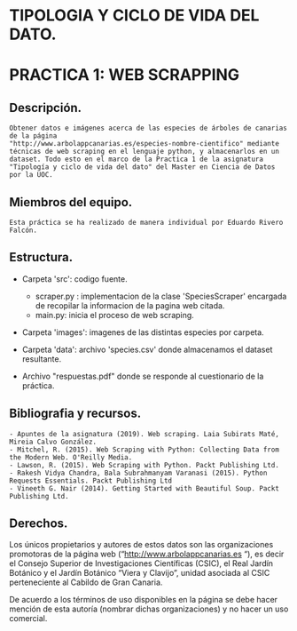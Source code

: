 # TIPOLOGIA Y CICLO DE VIDA DEL DATO.
# PRACTICA 1: WEB SCRAPPING

## Descripción.
    Obtener datos e imágenes acerca de las especies de árboles de canarias de la página 
    "http://www.arbolappcanarias.es/especies-nombre-cientifico" mediante técnicas de web scraping en el lenguaje python, y almacenarlos en un dataset. Todo esto en el marco de la Practica 1 de la asignatura "Tipología y ciclo de vida del dato" del Master en Ciencia de Datos por la UOC.
    
## Miembros del equipo.
    Esta práctica se ha realizado de manera individual por Eduardo Rivero Falcón.
    
## Estructura.
   
   * Carpeta 'src': codigo fuente.
        - scraper.py : implementacion de la clase 'SpeciesScraper' encargada de recopilar la informacion de la pagina web citada.
        - main.py: inicia el proceso de web scraping.
        
   * Carpeta 'images': imagenes de las distintas especies por carpeta.
   
   * Carpeta 'data': archivo 'species.csv' donde almacenamos el dataset resultante.
   
   * Archivo "respuestas.pdf" donde se responde al cuestionario de la práctica.
   
   
## Bibliografia y recursos.
    
    - Apuntes de la asignatura (2019). Web scraping. Laia Subirats Maté, Mireia Calvo González.
    - Mitchel, R. (2015). Web Scraping with Python: Collecting Data from the Modern Web. O'Reilly Media.
    - Lawson, R. (2015). Web Scraping with Python. Packt Publishing Ltd.
    - Rakesh Vidya Chandra, Bala Subrahmanyam Varanasi (2015). Python Requests Essentials. Packt Publishing Ltd
    - Vineeth G. Nair (2014). Getting Started with Beautiful Soup. Packt Publishing Ltd.
    
## Derechos.
   
   Los únicos propietarios y autores de estos datos son las organizaciones promotoras de la página web (“http://www.arbolappcanarias.es “), es decir el Consejo Superior de Investigaciones Científicas (CSIC), el Real Jardín Botánico y el Jardín Botánico “Viera y Clavijo”, unidad asociada al CSIC perteneciente al Cabildo de Gran Canaria.
   
   De acuerdo a los términos de uso disponibles en la página se debe hacer mención de esta autoría (nombrar dichas organizaciones) y no hacer un uso comercial.
   
